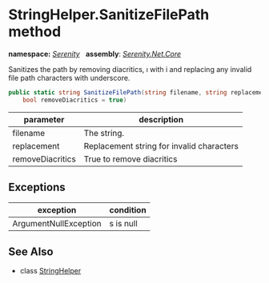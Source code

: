 # StringHelper.SanitizeFilePath method
**namespace:** *[Serenity](../../README.md#serenity-namespace)*   **assembly**: *[Serenity.Net.Core](../../README.md)*

Sanitizes the path by removing diacritics, ı with i and replacing any invalid file path characters with underscore.

```csharp
public static string SanitizeFilePath(string filename, string replacement = "_", 
    bool removeDiacritics = true)
```

| parameter | description |
| --- | --- |
| filename | The string. |
| replacement | Replacement string for invalid characters |
| removeDiacritics | True to remove diacritics |

## Exceptions

| exception | condition |
| --- | --- |
| ArgumentNullException | s is null |

## See Also

* class [StringHelper](../StringHelper.md)